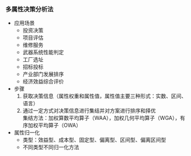### 多属性决策分析法
* 应用场景
  * 投资决策
  * 项目评估
  * 维修服务
  * 武器系统性能判定
  * 工厂选址
  * 招标投标
  * 产业部门发展排序
  * 经济效益综合评价
* 步骤
  1. 获取决策信息（属性权重和属性值，属性值主要三种形式：实数、区间、语言）
  2. 通过一定方式对决策信息进行集结并对方案进行排序和择优  
    集结方法：加权算数平均算子（WAA），加权几何平均算子（WGA），有序加权平均算子（OWA）
* 属性归一化
  * 类型：效益型、成本型、固定型、偏离型、区间型、偏离区间型
  * 不同类型不同归一化方法